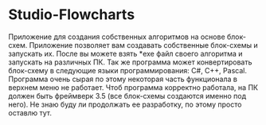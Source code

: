 # Studio-Flowcharts
Приложение для создания собственных алгоритмов на основе блок-схем. Приложение позволяет вам создавать собственные блок-схемы 
и запускать их. После вы можете взять *exe файл своего алгоритма и запускать на различных ПК. Так же программа может 
конвертировать блок-схему в следующие языки программирования: C#, C++, Pascal. Программа очень сырая по этому некоторая 
часть функционала в верхнем меню не работает. Чтоб программа корректно работала, на ПК должен быть фреймверк 3.5
(все блок-схемы создаются именно под него). Не знаю буду ли продолжать ее разработку, по этому просто оставлю тут.
